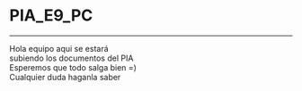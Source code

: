 # PIA_E9_PC 
---------------------------------
  Hola equipo aqui se estará      
  subiendo los documentos del PIA    
  Esperemos que todo salga bien =)     
  Cualquier duda haganla saber 
  
                                        


